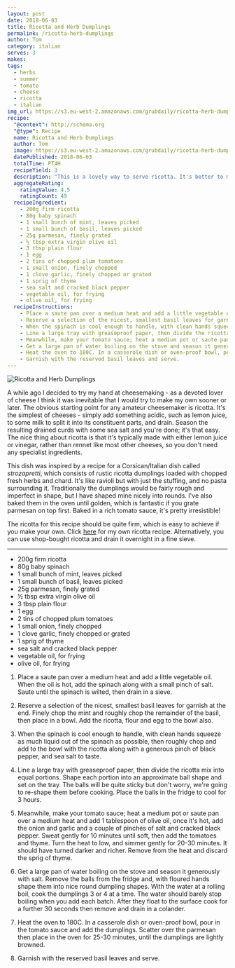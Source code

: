 ```yaml
---
layout: post
date: 2018-06-03
title: Ricotta and Herb Dumplings
permalink: /ricotta-herb-dumplings
author: Tom
category: italian
serves: 3
makes: 
tags:
  - herbs
  - summer
  - tomato
  - cheese
  - ricotta
  - italian
img_url: https://s3.eu-west-2.amazonaws.com/grubdaily/ricotta-herb-dumplings.jpg
recipe:
  "@context": http://schema.org
  "@type": Recipe
  name: Ricotta and Herb Dumplings
  author: Tom
  image: https://s3.eu-west-2.amazonaws.com/grubdaily/ricotta-herb-dumplings.jpg
  datePublished: 2018-06-03
  totalTime: PT4H
  recipeYield: 3
  description: "This is a lovely way to serve ricotta. It's better to make your own as it will be firmer and easier to form into balls."
  aggregateRating:
    ratingValue: 4.5
    ratingCount: 49
  recipeIngredient:
    - 200g firm ricotta
    - 80g baby spinach
    - 1 small bunch of mint, leaves picked
    - 1 small bunch of basil, leaves picked
    - 25g parmesan, finely grated
    - ½ tbsp extra virgin olive oil
    - 3 tbsp plain flour
    - 1 egg
    - 2 tins of chopped plum tomatoes
    - 1 small onion, finely chopped
    - 1 clove garlic, finely chopped or grated
    - 1 sprig of thyme
    - sea salt and cracked black pepper
    - vegetable oil, for frying
    - olive oil, for frying
  recipeInstructions:
    - Place a saute pan over a medium heat and add a little vegetable oil. When the oil is hot, add the spinach along with a small pinch of salt. Saute until the spinach is wilted, then drain in a sieve.
    - Reserve a selection of the nicest, smallest basil leaves for garnish at the end. Finely chop the mint and roughly chop the remainder of the basil, then place in a bowl. Add the ricotta, flour and egg to the bowl also.
    - When the spinach is cool enough to handle, with clean hands squeeze as much liquid out of the spinach as possible, then roughly chop and add to the bowl with the ricotta along with a generous pinch of black pepper, and sea salt to taste.
    - Line a large tray with greaseproof paper, then divide the ricotta mix into equal portions. Shape each portion into an approximate ball shape and set on the tray. The balls will be quite sticky but don't worry, we're going to re-shape them before cooking. Place the balls in the fridge to cool for 3 hours.
    - Meanwhile, make your tomato sauce; heat a medium pot or saute pan over a medium heat and add 1 tablespoon of olive oil, once it's hot, add the onion and garlic and a couple of pinches of salt and cracked black pepper. Sweat gently for 10 minutes until soft, then add the tomatoes and thyme. Turn the heat to low, and simmer gently for 20-30 minutes. It should have turned darker and richer. Remove from the heat and discard the sprig of thyme.
    - Get a large pan of water boiling on the stove and season it generously with salt. Remove the balls from the fridge and, with floured hands shape them into nice round dumpling shapes. With the water at a rolling boil, cook the dumplings 3 or 4 at a time. The water should barely stop boiling when you add each batch. After they float to the surface cook for a further 30 seconds then remove and drain in a colander.
    - Heat the oven to 180C. In a casserole dish or oven-proof bowl, pour in the tomato sauce and add the dumplings. Scatter over the parmesan then place in the oven for 25-30 minutes, until the dumplings are lightly browned.
    - Garnish with the reserved basil leaves and serve.
---
```

<img src="https://s3.eu-west-2.amazonaws.com/grubdaily/ricotta-herb-dumplings.jpg" alt="Ricotta and Herb Dumplings"/>


A while ago I decided to try my hand at cheesemaking - as a devoted lover of cheese I think it was inevitable that I would try to make my own sooner or later. The obvious starting point for any amateur cheesemaker is ricotta. It's the simplest of cheeses - simply add something acidic, such as lemon juice, to some milk to split it into its constituent parts, and drain. Season the resulting drained curds with some sea salt and you're done; it's that easy. The nice thing about ricotta is that it's typically made with either lemon juice or vinegar, rather than rennet like most other cheeses, so you don't need any specialist ingredients. 

This dish was inspired by a recipe for a Corsican/Italian dish called _strozapretti_, which consists of rustic ricotta dumplings loaded with chopped fresh herbs and chard. It's like ravioli but with just the stuffing, and no pasta surrounding it. Traditionally the dumplings would be fairly rough and imperfect in shape, but I have shaped mine nicely into rounds. I've also baked them in the oven until golden, which is fantastic if you grate parmesan on top first. Baked in a rich tomato sauce, it's pretty irresistible! 

The ricotta for this recipe should be quite firm, which is easy to achieve if you make your own. Click [here](https://www.grubdaily.com/ricotta) for my own ricotta recipe. Alternatively, you can use shop-bought ricotta and drain it overnight in a fine sieve.

---
* 200g firm ricotta
* 80g baby spinach
* 1 small bunch of mint, leaves picked
* 1 small bunch of basil, leaves picked
* 25g parmesan, finely grated
* ½ tbsp extra virgin olive oil
* 3 tbsp plain flour
* 1 egg
* 2 tins of chopped plum tomatoes
* 1 small onion, finely chopped
* 1 clove garlic, finely chopped or grated
* 1 sprig of thyme
* sea salt and cracked black pepper
* vegetable oil, for frying
* olive oil, for frying


1. Place a saute pan over a medium heat and add a little vegetable oil. When the oil is hot, add the spinach along with a small pinch of salt. Saute until the spinach is wilted, then drain in a sieve.

2. Reserve a selection of the nicest, smallest basil leaves for garnish at the end. Finely chop the mint and roughly chop the remainder of the basil, then place in a bowl. Add the ricotta, flour and egg to the bowl also.

3. When the spinach is cool enough to handle, with clean hands squeeze as much liquid out of the spinach as possible, then roughly chop and add to the bowl with the ricotta along with a generous pinch of black pepper, and sea salt to taste.

4. Line a large tray with greaseproof paper, then divide the ricotta mix into equal portions. Shape each portion into an approximate ball shape and set on the tray. The balls will be quite sticky but don't worry, we're going to re-shape them before cooking. Place the balls in the fridge to cool for 3 hours.

5. Meanwhile, make your tomato sauce; heat a medium pot or saute pan over a medium heat and add 1 tablespoon of olive oil, once it's hot, add the onion and garlic and a couple of pinches of salt and cracked black pepper. Sweat gently for 10 minutes until soft, then add the tomatoes and thyme. Turn the heat to low, and simmer gently for 20-30 minutes. It should have turned darker and richer. Remove from the heat and discard the sprig of thyme.

6. Get a large pan of water boiling on the stove and season it generously with salt. Remove the balls from the fridge and, with floured hands shape them into nice round dumpling shapes. With the water at a rolling boil, cook the dumplings 3 or 4 at a time. The water should barely stop boiling when you add each batch. After they float to the surface cook for a further 30 seconds then remove and drain in a colander.

7. Heat the oven to 180C. In a casserole dish or oven-proof bowl, pour in the tomato sauce and add the dumplings. Scatter over the parmesan then place in the oven for 25-30 minutes, until the dumplings are lightly browned.

8. Garnish with the reserved basil leaves and serve.
